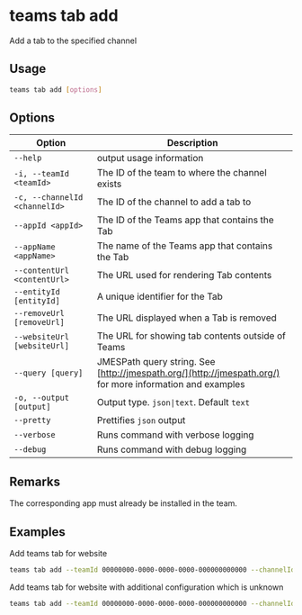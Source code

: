 # teams tab add

Add a tab to the specified channel

## Usage

```sh
teams tab add [options]
```

## Options

Option|Description
------|-----------
`--help`| output usage information
`-i, --teamId <teamId>`|The ID of the team to where the channel exists
`-c, --channelId <channelId>`| The ID of the channel to add a tab to
`--appId <appId>`|The ID of the Teams app that contains the Tab
`--appName <appName>`|The name of the Teams app that contains the Tab
`--contentUrl <contentUrl>`|The URL used for rendering Tab contents
`--entityId [entityId]`|A unique identifier for the Tab
`--removeUrl [removeUrl]`|The URL displayed when a Tab is removed
`--websiteUrl [websiteUrl]`|The URL for showing tab contents outside of Teams
`--query [query]`|JMESPath query string. See [http://jmespath.org/](http://jmespath.org/) for more information and examples
`-o, --output [output]`|Output type. `json\|text`. Default `text`
`--pretty`|Prettifies `json` output
`--verbose`|Runs command with verbose logging
`--debug`|Runs command with debug logging

## Remarks

The corresponding app must already be installed in the team.

## Examples
  
Add teams tab for website

```sh
teams tab add --teamId 00000000-0000-0000-0000-000000000000 --channelId 19:00000000000000000000000000000000@thread.skype --appId 06805b9e-77e3-4b93-ac81-525eb87513b8 --appName 'My Contoso Tab' --contentUrl 'https://www.contoso.com/Orders/2DCA2E6C7A10415CAF6B8AB6661B3154/tabView'
```

Add teams tab for website with additional configuration which is unknown

```sh
teams tab add --teamId 00000000-0000-0000-0000-000000000000 --channelId 19:00000000000000000000000000000000@thread.skype --appId 06805b9e-77e3-4b93-ac81-525eb87513b8 --appName 'My Contoso Tab' --contentUrl 'https://www.contoso.com/Orders/2DCA2E6C7A10415CAF6B8AB6661B3154/tabView' --test1 'value for test1'
```
